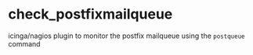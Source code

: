# check_postfixmailqueue
icinga/nagios plugin to monitor the postfix mailqueue using the `postqueue` command
